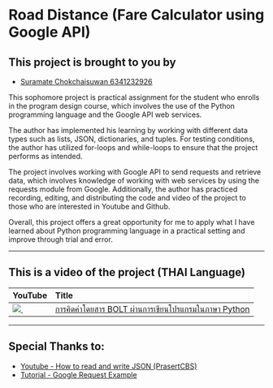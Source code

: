# Road Distance (Fare Calculator using Google API)
## This project is brought to you by 
* [Suramate Chokchaisuwan 6341232926](https://github.com/sc-matthew)

>
This sophomore project is practical assignment for the student who enrolls in the program design course, which involves the use of the Python programming language and the Google API web services. 

The author has implemented his learning by working with different data types such as lists, JSON, dictionaries, and tuples. For testing conditions, the author has utilized for-loops and while-loops to ensure that the project performs as intended.

The project involves working with Google API to send requests and retrieve data, which involves knowledge of working with web services by using the requests module from Google. Additionally, the author has practiced recording, editing, and distributing the code and video of the project to those who are interested in Youtube and Github. 

Overall, this project offers a great opportunity for me to apply what I have learned about Python programming language in a practical setting and improve through trial and error.

---

## This is a video of the project (THAI Language)
| YouTube                                                                                                     | Title                                                                                                                                       |
|:------------------------------------------------------------------------------------------------------------|:--------------------------------------------------------------------------------------------------------------------------------------------|
| <a href=https://youtu.be/j182lxBlFD4><img src=https://i.ytimg.com/vi/j182lxBlFD4/mqdefault.jpg />&nbsp;</a> | <a href="https://youtu.be/j182lxBlFD4">การคิดค่าโดยสาร BOLT ผ่านการเขียนโปรแกรมในภาษา Python</a>  

---
## Special Thanks to:

* [Youtube - How to read and write JSON (PrasertCBS)](https://youtu.be/IcL4ruuNo0o)
* [Tutorial - Google Request Example](https://developers.google.com/maps/documentation/distance-matrix/start#maps_http_distancematrix_start-py)
